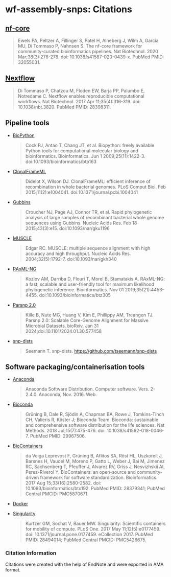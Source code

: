 # wf-assembly-snps: Citations

## [nf-core](https://pubmed.ncbi.nlm.nih.gov/32055031/)

> Ewels PA, Peltzer A, Fillinger S, Patel H, Alneberg J, Wilm A, Garcia MU, Di Tommaso P, Nahnsen S. The nf-core framework for community-curated bioinformatics pipelines. Nat Biotechnol. 2020 Mar;38(3):276-278. doi: 10.1038/s41587-020-0439-x. PubMed PMID: 32055031.

## [Nextflow](https://pubmed.ncbi.nlm.nih.gov/28398311/)

> Di Tommaso P, Chatzou M, Floden EW, Barja PP, Palumbo E, Notredame C. Nextflow enables reproducible computational workflows. Nat Biotechnol. 2017 Apr 11;35(4):316-319. doi: 10.1038/nbt.3820. PubMed PMID: 28398311.

## Pipeline tools

- [BioPython](https://www.ncbi.nlm.nih.gov/pmc/articles/PMC2682512/)

  > Cock PJ, Antao T, Chang JT, et al. Biopython: freely available Python tools for computational molecular biology and bioinformatics. Bioinformatics. Jun 1 2009;25(11):1422-3. doi:10.1093/bioinformatics/btp163

- [ClonalFrameML](https://www.ncbi.nlm.nih.gov/pmc/articles/PMC4326465/)

  > Didelot X, Wilson DJ. ClonalFrameML: efficient inference of recombination in whole bacterial genomes. PLoS Comput Biol. Feb 2015;11(2):e1004041. doi:10.1371/journal.pcbi.1004041

- [Gubbins](https://www.ncbi.nlm.nih.gov/pmc/articles/PMC4330336/)

  > Croucher NJ, Page AJ, Connor TR, et al. Rapid phylogenetic analysis of large samples of recombinant bacterial whole genome sequences using Gubbins. Nucleic Acids Res. Feb 18 2015;43(3):e15. doi:10.1093/nar/gku1196

- [MUSCLE](https://www.ncbi.nlm.nih.gov/pmc/articles/PMC390337/)

  > Edgar RC. MUSCLE: multiple sequence alignment with high accuracy and high throughput. Nucleic Acids Res. 2004;32(5):1792-7. doi:10.1093/nar/gkh340

- [RAxML-NG](https://www.ncbi.nlm.nih.gov/pmc/articles/PMC6821337/)

  > Kozlov AM, Darriba D, Flouri T, Morel B, Stamatakis A. RAxML-NG: a fast, scalable and user-friendly tool for maximum likelihood phylogenetic inference. Bioinformatics. Nov 01 2019;35(21):4453-4455. doi:10.1093/bioinformatics/btz305

- [Parsnp 2.0](https://www.ncbi.nlm.nih.gov/pmc/articles/PMC10862825/)

  > Kille B, Nute MG, Huang V, Kim E, Phillippy AM, Treangen TJ. Parsnp 2.0: Scalable Core-Genome Alignment for Massive Microbial Datasets. bioRxiv. Jan 31 2024;doi:10.1101/2024.01.30.577458

- [snp-dists](https://github.com/tseemann/snp-dists)

  > Seemann T. snp-dists. <https://github.com/tseemann/snp-dists>

## Software packaging/containerisation tools

- [Anaconda](https://anaconda.com)

  > Anaconda Software Distribution. Computer software. Vers. 2-2.4.0. Anaconda, Nov. 2016. Web.

- [Bioconda](https://pubmed.ncbi.nlm.nih.gov/29967506/)

  > Grüning B, Dale R, Sjödin A, Chapman BA, Rowe J, Tomkins-Tinch CH, Valieris R, Köster J; Bioconda Team. Bioconda: sustainable and comprehensive software distribution for the life sciences. Nat Methods. 2018 Jul;15(7):475-476. doi: 10.1038/s41592-018-0046-7. PubMed PMID: 29967506.

- [BioContainers](https://pubmed.ncbi.nlm.nih.gov/28379341/)

  > da Veiga Leprevost F, Grüning B, Aflitos SA, Röst HL, Uszkoreit J, Barsnes H, Vaudel M, Moreno P, Gatto L, Weber J, Bai M, Jimenez RC, Sachsenberg T, Pfeuffer J, Alvarez RV, Griss J, Nesvizhskii AI, Perez-Riverol Y. BioContainers: an open-source and community-driven framework for software standardization. Bioinformatics. 2017 Aug 15;33(16):2580-2582. doi: 10.1093/bioinformatics/btx192. PubMed PMID: 28379341; PubMed Central PMCID: PMC5870671.

- [Docker](https://dl.acm.org/doi/10.5555/2600239.2600241)

- [Singularity](https://pubmed.ncbi.nlm.nih.gov/28494014/)

  > Kurtzer GM, Sochat V, Bauer MW. Singularity: Scientific containers for mobility of compute. PLoS One. 2017 May 11;12(5):e0177459. doi: 10.1371/journal.pone.0177459. eCollection 2017. PubMed PMID: 28494014; PubMed Central PMCID: PMC5426675.

### Citation Information

Citations were created with the help of EndNote and were exported in AMA format.

